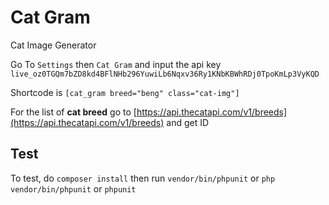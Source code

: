 # Cat Gram

Cat Image Generator

Go To `Settings` then `Cat Gram` and input the api key `live_oz0TGQm7bZD8kd4BFlNHb296YuwiLb6Nqxv36Ry1KNbKBWhRDj0TpoKmLp3VyKQD`

Shortcode is `[cat_gram breed="beng" class="cat-img"]`

For the list of **cat breed** go to [https://api.thecatapi.com/v1/breeds](https://api.thecatapi.com/v1/breeds) and get ID

## Test

To test, do `composer install` then run `vendor/bin/phpunit` or `php vendor/bin/phpunit` or `phpunit`

